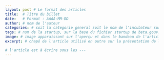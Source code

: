 ```yaml
---
layout: post # Le format des articles
title:  # Titre du billet
date:   # Format : AAAA-MM-DD
author: # nom de l'auteur
categories: # soit la categorie general soit le nom de l'incubateur sur la base du fichier incubateur de beta.gouv.fr. 
tags: # nom de la startup, sur la base du fichier startup de beta.gouv.fr.
image: # image apparaissant sur l'aperçu et dans le bandeau de l'article
excerpt: # chapô de l'article utilisé en outre sur la présentation de l'article. Si vide, ce sera le début de l'article

# l'article est à écrire sous les ---
---
```

